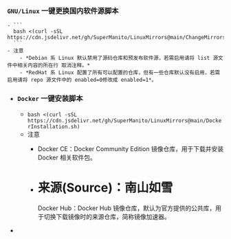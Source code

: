 ### `GNU/Linux` 一键更换国内软件源脚本
	- ```
	  bash <(curl -sSL https://cdn.jsdelivr.net/gh/SuperManito/LinuxMirrors@main/ChangeMirrors.sh)
	  ```
	- 注意
		- *Debian 系 Linux 默认禁用了源码仓库和预发布软件源，若需启用请将 list 源文件中相关内容的所在行 取消注释。*
		- *RedHat 系 Linux 配置了所有可以配置的仓库，但有一些仓库默认没有启用，若需启用请将 repo 源文件中的 enabled=0修改成 enabled=1*。
- ### `Docker` 一键安装脚本
	- `bash <(curl -sSL https://cdn.jsdelivr.net/gh/SuperManito/LinuxMirrors@main/DockerInstallation.sh)`
	- 注意
		- Docker CE：Docker Community Edition 镜像仓库，用于下载并安装 Docker 相关软件包。
		- # 来源(Source)：南山如雪
		  
		  Docker Hub：Docker Hub 镜像仓库，默认为官方提供的公共库，用于切换下载镜像时的来源仓库，简称镜像加速器。
-